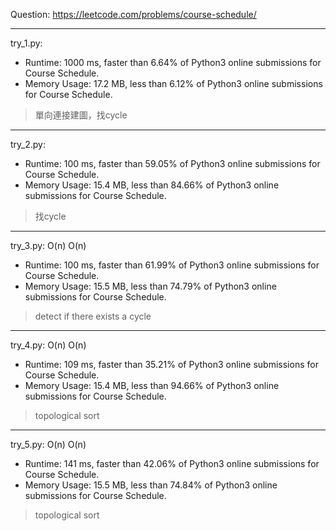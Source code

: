 Question: https://leetcode.com/problems/course-schedule/

---

try_1.py:
* Runtime: 1000 ms, faster than 6.64% of Python3 online submissions for Course Schedule.
* Memory Usage: 17.2 MB, less than 6.12% of Python3 online submissions for Course Schedule.

> 單向連接建圖，找cycle

---

try_2.py:
* Runtime: 100 ms, faster than 59.05% of Python3 online submissions for Course Schedule.
* Memory Usage: 15.4 MB, less than 84.66% of Python3 online submissions for Course Schedule.

> 找cycle

---

try_3.py: O(n) O(n)

* Runtime: 100 ms, faster than 61.99% of Python3 online submissions for Course Schedule.
* Memory Usage: 15.5 MB, less than 74.79% of Python3 online submissions for Course Schedule.

> detect if there exists a cycle

---

try_4.py: O(n) O(n)

* Runtime: 109 ms, faster than 35.21% of Python3 online submissions for Course Schedule.
* Memory Usage: 15.4 MB, less than 94.66% of Python3 online submissions for Course Schedule.

> topological sort

---

try_5.py: O(n) O(n)

* Runtime: 141 ms, faster than 42.06% of Python3 online submissions for Course Schedule.
* Memory Usage: 15.5 MB, less than 74.84% of Python3 online submissions for Course Schedule.

> topological sort
